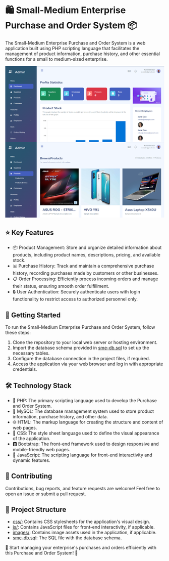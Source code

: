 # 🛍️ Small-Medium Enterprise Purchase and Order System 📦

The Small-Medium Enterprise Purchase and Order System is a web application built using PHP scripting language that facilitates the management of product information, purchase history, and other essential functions for a small to medium-sized enterprise.

![Preview Image](preview.png)

## ⭐️ Key Features

- 📦 Product Management: Store and organize detailed information about products, including product names, descriptions, pricing, and available stock.
- 📊 Purchase History: Track and maintain a comprehensive purchase history, recording purchases made by customers or other businesses.
- 📋 Order Processing: Efficiently process incoming orders and manage their status, ensuring smooth order fulfillment.
- 🔒 User Authentication: Securely authenticate users with login functionality to restrict access to authorized personnel only.

## 🚀 Getting Started

To run the Small-Medium Enterprise Purchase and Order System, follow these steps:

1. Clone the repository to your local web server or hosting environment.
2. Import the database schema provided in [sme-db.sql](database/sme-db.sql) to set up the necessary tables.
3. Configure the database connection in the project files, if required.
4. Access the application via your web browser and log in with appropriate credentials.

## 🛠 Technology Stack

- 🐘 PHP: The primary scripting language used to develop the Purchase and Order System.
- 🏢 MySQL: The database management system used to store product information, purchase history, and other data.
- 🌐 HTML: The markup language for creating the structure and content of web pages.
- 🎨 CSS: The style sheet language used to define the visual appearance of the application.
- 🅱️ Bootstrap: The front-end framework used to design responsive and mobile-friendly web pages.
- 🎉 JavaScript: The scripting language for front-end interactivity and dynamic features.

## 🤝 Contributing

Contributions, bug reports, and feature requests are welcome! Feel free to open an issue or submit a pull request.

## 📄 Project Structure

- [css/](assets/css/): Contains CSS stylesheets for the application's visual design.
- [js/](assets/js/): Contains JavaScript files for front-end interactivity, if applicable.
- [images/](assets/images/): Contains image assets used in the application, if applicable.
- [sme-db.sql](database/sme-db.sql): The SQL file with the database schema.

🛒 Start managing your enterprise's purchases and orders efficiently with this Purchase and Order System! 🛒
